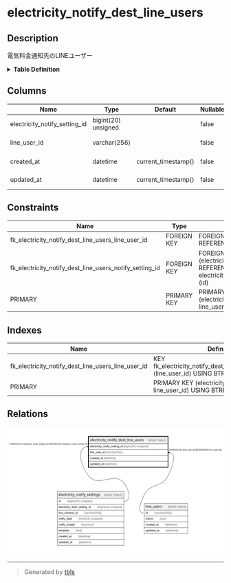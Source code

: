 # electricity_notify_dest_line_users

## Description

電気料金通知先のLINEユーザー

<details>
<summary><strong>Table Definition</strong></summary>

```sql
CREATE TABLE `electricity_notify_dest_line_users` (
  `electricity_notify_setting_id` bigint(20) unsigned NOT NULL COMMENT '通知設定ID',
  `line_user_id` varchar(256) NOT NULL COMMENT 'LINEユーザーID',
  `created_at` datetime NOT NULL DEFAULT current_timestamp() COMMENT '作成日時(UTC)',
  `updated_at` datetime NOT NULL DEFAULT current_timestamp() ON UPDATE current_timestamp() COMMENT '更新日時(UTC)',
  PRIMARY KEY (`electricity_notify_setting_id`,`line_user_id`),
  KEY `fk_electricity_notify_dest_line_users_line_user_id` (`line_user_id`),
  CONSTRAINT `fk_electricity_notify_dest_line_users_line_user_id` FOREIGN KEY (`line_user_id`) REFERENCES `line_users` (`id`),
  CONSTRAINT `fk_electricity_notify_dest_line_users_notify_setting_id` FOREIGN KEY (`electricity_notify_setting_id`) REFERENCES `electricity_notify_settings` (`id`)
) ENGINE=InnoDB DEFAULT CHARSET=utf8mb4 COLLATE=utf8mb4_general_ci COMMENT='電気料金通知先のLINEユーザー'
```

</details>

## Columns

| Name | Type | Default | Nullable | Extra Definition | Children | Parents | Comment |
| ---- | ---- | ------- | -------- | ---------------- | -------- | ------- | ------- |
| electricity_notify_setting_id | bigint(20) unsigned |  | false |  |  | [electricity_notify_settings](electricity_notify_settings.md) | 通知設定ID |
| line_user_id | varchar(256) |  | false |  |  | [line_users](line_users.md) | LINEユーザーID |
| created_at | datetime | current_timestamp() | false |  |  |  | 作成日時(UTC) |
| updated_at | datetime | current_timestamp() | false | on update current_timestamp() |  |  | 更新日時(UTC) |

## Constraints

| Name | Type | Definition |
| ---- | ---- | ---------- |
| fk_electricity_notify_dest_line_users_line_user_id | FOREIGN KEY | FOREIGN KEY (line_user_id) REFERENCES line_users (id) |
| fk_electricity_notify_dest_line_users_notify_setting_id | FOREIGN KEY | FOREIGN KEY (electricity_notify_setting_id) REFERENCES electricity_notify_settings (id) |
| PRIMARY | PRIMARY KEY | PRIMARY KEY (electricity_notify_setting_id, line_user_id) |

## Indexes

| Name | Definition |
| ---- | ---------- |
| fk_electricity_notify_dest_line_users_line_user_id | KEY fk_electricity_notify_dest_line_users_line_user_id (line_user_id) USING BTREE |
| PRIMARY | PRIMARY KEY (electricity_notify_setting_id, line_user_id) USING BTREE |

## Relations

![er](electricity_notify_dest_line_users.svg)

---

> Generated by [tbls](https://github.com/k1LoW/tbls)
